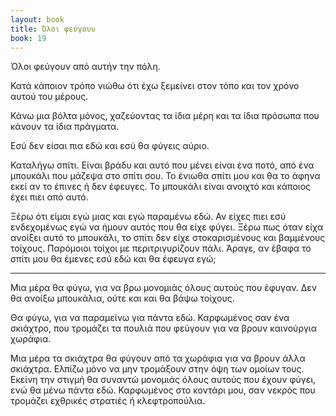 ```yaml
---
layout: book
title: Όλοι φεύγουν
book: 19
---
```

Όλοι φεύγουν από αυτήν την πόλη.

Κατά κάποιον τρόπο νιώθω ότι έχω ξεμείνει στον τόπο και τον χρόνο αυτού του μέρους.

Κάνω μια βόλτα μόνος, χαζεύοντας τα ίδια μέρη και τα ίδια πρόσωπα που κάνουν τα ίδια πράγματα.

Εσύ δεν είσαι πια εδώ και εσύ θα φύγεις αύριο.

Καταλήγω σπίτι. Είναι βράδυ και αυτό που μένει είναι ένα ποτό, από ένα μπουκάλι που μάζεψα στο σπίτι σου. Το ένιωθα σπίτι μου και θα το άφηνα εκεί αν το έπινες ή δεν έφευγες. Το μπουκάλι είναι ανοιχτό και κάποιος έχει πιει από αυτό.

Ξέρω ότι είμαι εγώ μιας και εγώ παραμένω εδώ. Αν είχες πιει εσύ ενδεχομένως εγώ να ήμουν αυτός που θα είχε φύγει. Ξέρω πως όταν είχα ανοίξει αυτό το μπουκάλι, το σπίτι δεν είχε στοκαρισμένους και βαμμένους τοίχους. Παρόμοιοι τοίχοι με περιτριγυρίζουν πάλι. Άραγε, αν έβαφα το σπίτι μου θα έμενες εσύ εδώ και θα έφευγα εγώ;

* * * * *

Μια μέρα θα φύγω, για να βρω μονομιάς όλους αυτούς που έφυγαν. Δεν θα ανοίξω μπουκάλια, ούτε και και θα βάψω τοίχους.

Θα φύγω, για να παραμείνω για πάντα εδώ. Καρφωμένος σαν ένα σκιάχτρο, που τρομάζει τα πουλιά που φεύγουν για να βρουν καινούργια χωράφια.

Μια μέρα τα σκιάχτρα θα φύγουν από τα χωράφια για να βρουν άλλα σκιάχτρα. Ελπίζω μόνο να μην τρομάξουν στην όψη των ομοίων τους. Εκείνη την στιγμή θα συναντώ μονομιάς όλους αυτούς που έχουν φύγει, ενώ θα μένω πάντα εδώ. Καρφωμένος στο κοντάρι μου, σαν νεκρός που τρομάζει εχθρικές στρατιές ή κλεφτροπούλια.
